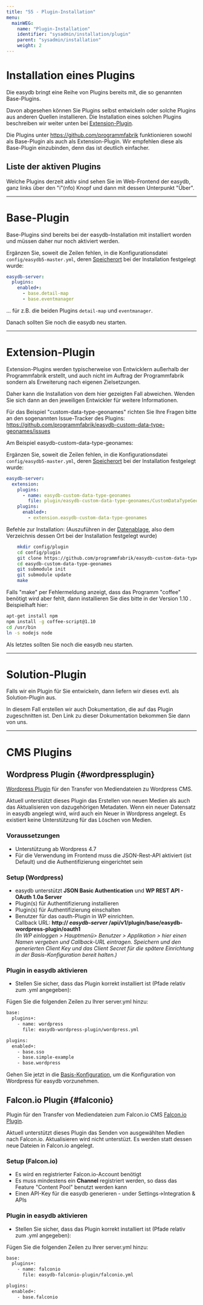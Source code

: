 ```yaml
---
title: "55 - Plugin-Installation"
menu:
  mainWEG:
    name: "Plugin-Installation"
    identifier: "sysadmin/installation/plugin"
    parent: "sysadmin/installation"
    weight: 2
---
```

# Installation eines Plugins

Die easydb bringt eine Reihe von Plugins bereits mit, die so genannten Base-Plugins.

Davon abgesehen können Sie Plugins selbst entwickeln oder solche Plugins aus anderen Quellen installieren. Die Installation eines solchen Plugins beschreiben wir weiter unten bei [Extension-Plugin](#extension-plugin).

Die Plugins unter https://github.com/programmfabrik funktionieren sowohl als Base-Plugin als auch als Extension-Plugin. Wir empfehlen diese als Base-Plugin einzubinden, denn das ist deutlich einfacher.

## Liste der aktiven Plugins

Welche Plugins derzeit aktiv sind sehen Sie im Web-Frontend der easydb, ganz links über den "i"(nfo) Knopf und dann mit dessen Unterpunkt "Über".

---

# Base-Plugin

Base-Plugins sind bereits bei der easydb-Installation mit installiert worden und müssen daher nur noch aktiviert werden.

Ergänzen Sie, soweit die Zeilen fehlen, in die Konfigurationsdatei `config/easydb5-master.yml`, deren [Speicherort](/de/sysadmin/installation) bei der Installation festgelegt wurde:

```yaml
easydb-server:
  plugins:
    enabled+:
      - base.detail-map
      - base.eventmanager
```

... für z.B. die beiden Plugins `detail-map` und `eventmanager`.

Danach sollten Sie noch die easydb neu starten.

---

# Extension-Plugin

Extension-Plugins werden typischerweise von Entwicklern außerhalb der Programmfabrik erstellt, und auch nicht im Auftrag der Programmfabrik sondern als Erweiterung nach eigenen Zielsetzungen.

Daher kann die Installation von dem hier gezeigten Fall abweichen. Wenden Sie sich dann an den jeweiligen Entwickler für weitere Informationen.

Für das Beispiel "custom-data-type-geonames" richten Sie Ihre Fragen bitte an den sogenannten Issue-Tracker des Plugins: https://github.com/programmfabrik/easydb-custom-data-type-geonames/issues

Am Beispiel easydb-custom-data-type-geonames:

Ergänzen Sie, soweit die Zeilen fehlen, in die Konfigurationsdatei `config/easydb5-master.yml`, deren [Speicherort](/de/sysadmin/installation) bei der Installation festgelegt wurde:

```yaml
easydb-server:
  extension:
    plugins:
      - name: easydb-custom-data-type-geonames
        file: plugin/easydb-custom-data-type-geonames/CustomDataTypeGeonames.config.yml
    plugins:
      enabled+:
        - extension.easydb-custom-data-type-geonames
```

Befehle zur Installation: (Auszuführen in der [Datenablage](/de/sysadmin/installation), also dem Verzeichnis dessen Ort bei der Installation festgelegt wurde)

```bash
    mkdir config/plugin
    cd config/plugin
    git clone https://github.com/programmfabrik/easydb-custom-data-type-geonames easydb-custom-data-type-geonames
    cd easydb-custom-data-type-geonames
    git submodule init
    git submodule update
    make
```

Falls "make" per Fehlermeldung anzeigt, dass das Programm "coffee" benötigt wird aber fehlt, dann installieren Sie dies bitte in der Version 1.10 . Beispielhaft hier:

```bash
apt-get install npm
npm install -g coffee-script@1.10
cd /usr/bin
ln -s nodejs node
```

Als letztes sollten Sie noch die easydb neu starten.

---

# Solution-Plugin

Falls wir ein Plugin für Sie entwickeln, dann liefern wir dieses evtl. als Solution-Plugin aus.

In diesem Fall erstellen wir auch Dokumentation, die auf das Plugin zugeschnitten ist. Den Link zu dieser Dokumentation bekommen Sie dann von uns.

---

# CMS Plugins

## Wordpress Plugin {#wordpressplugin}

[Wordpress Plugin](/de/webfrontend/datamanagement/features/plugins) für den Transfer von Mediendateien zu Wordpress CMS.

Aktuell unterstützt dieses Plugin das Erstellen von neuen Medien als auch das Aktualisieren von dazugehörigen Metadaten. Wenn ein neuer Datensatz in easydb angelegt wird, wird auch ein Neuer in Wordpress angelegt. Es existiert keine Unterstützung für das Löschen von Medien.

### Voraussetzungen

* Unterstützung ab Wordpress 4.7
* Für die Verwendung im Frontend muss die JSON-Rest-API aktiviert (ist Default) und die Authentifizierung eingerichtet sein

### Setup (Wordpress)

* easydb unterstützt **JSON Basic Authentication** und **WP REST API - OAuth 1.0a Server**
 * Plugin(s) für Authentifizierung installieren
 * Plugin(s) für Authentifizierung einschalten
 * Benutzer für das oauth-Plugin in WP einrichten. <br> Callback URL: **http:// *easydb-server* /api/v1/plugin/base/easydb-wordpress-plugin/oauth1** <br> *(In WP einloggen > Hauptmenü> Benutzer > Applikation > hier einen Namen vergeben und Callback-URL eintragen. Speichern und den generierten Client Key und das Client Secret für die spätere Einrichtung in der Basis-Konfiguration bereit halten.)*

### Plugin in easydb aktivieren

* Stellen Sie sicher, dass das Plugin korrekt installiert ist (Pfade relativ zum .yml angegeben):

Fügen Sie die folgenden Zeilen zu Ihrer server.yml hinzu:

```bash
base:
  plugins+:
    - name: wordpress
      file: easydb-wordpress-plugin/wordpress.yml

plugins:
  enabled+:
    - base.sso
    - base.simple-example
    - base.wordpress
```

Gehen Sie jetzt in die [Basis-Konfiguration](/de/webfrontend/administration/base-config/cms), um die Konfiguration von Wordpress für easydb vorzunehmen.

## Falcon.io Plugin {#falconio}

Plugin für den Transfer von Mediendateien zum Falcon.io CMS [Falcon.io Plugin](/de/webfrontend/datamanagement/features/plugins).

Aktuell unterstützt dieses Plugin das Senden von ausgewählten Medien nach Falcon.io. Aktualisieren wird nicht unterstüzt. Es werden statt dessen neue Dateien in Falcon.io angelegt.

### Setup (Falcon.io)

* Es wird en registrierter Falcon.io-Account benötigt
* Es muss mindestens ein  **Channel** registriert werden, so dass das Feature "Content Pool" benutzt werden kann
* Einen API-Key für die easydb generieren - under Settings->Integration & APIs

### Plugin in easydb aktivieren

* Stellen Sie sicher, dass das Plugin korrekt installiert ist (Pfade relativ zum .yml angegeben):

Fügen Sie die folgenden Zeilen zu Ihrer server.yml hinzu:

```bash
base:
  plugins+:
    - name: falconio
      file: easydb-falconio-plugin/falconio.yml

plugins:
  enabled+:
    - base.falconio
```
